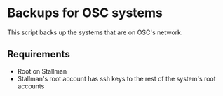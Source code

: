 # Backups for OSC systems

This script backs up the systems that are on OSC's network.

## Requirements

* Root on Stallman
* Stallman's root account has ssh keys to the rest of the system's root accounts
